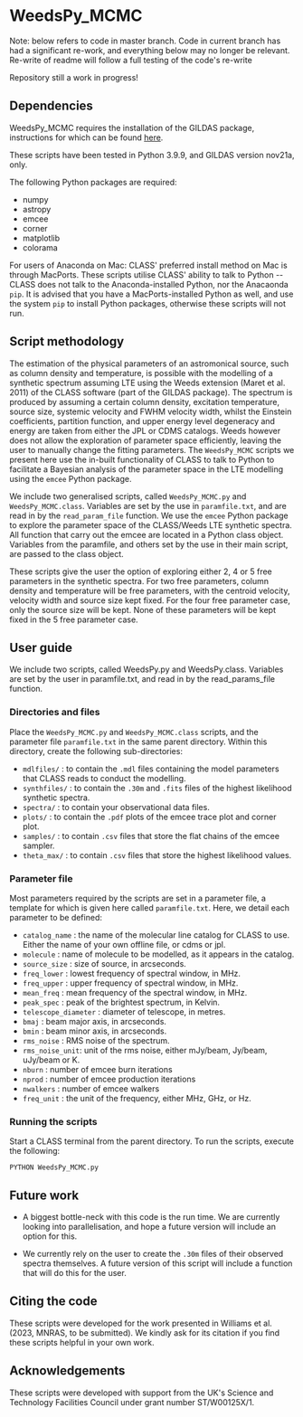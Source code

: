 # WeedsPy_MCMC

Note: below refers to code in master branch. Code in current branch has had a significant re-work, and everything below may no longer be relevant. Re-write of readme will follow a full testing of the code's re-write

Repository still a work in progress!

## Dependencies

WeedsPy_MCMC requires the installation of the GILDAS package, instructions for which can be found [here](https://www.iram.fr/IRAMFR/GILDAS/gildasli2.html). 

These scripts have been tested in Python 3.9.9, and GILDAS version nov21a, only.

The following Python packages are required:

* numpy
* astropy
* emcee
* corner
* matplotlib
* colorama

For users of Anaconda on Mac: CLASS' preferred install method on Mac is through MacPorts. These scripts utilise CLASS' ability to talk to Python -- CLASS does not talk to the Anaconda-installed Python, nor the Anacaonda `pip`. It is advised that you have a MacPorts-installed Python as well, and use the system `pip` to install Python packages, otherwise these scripts will not run.


## Script methodology

The estimation of the physical parameters of an astromonical source, such as column density and temperature, is possible with the modelling of a synthetic spectrum assuming LTE using the Weeds extension (Maret et al. 2011) of the CLASS software (part of the GILDAS package). The spectrum is produced by assuming a certain column density, excitation temperature, source size, systemic velocity and FWHM velocity width, whilst the Einstein coefficients, partition function, and upper energy level degeneracy and energy are taken from either the JPL or CDMS catalogs.  Weeds however does not allow the exploration of parameter space efficiently, leaving the user to manually change the fitting parameters. The `WeedsPy_MCMC` scripts we present here use the in-built functionality of CLASS to talk to Python to facilitate a Bayesian analysis of the parameter space in the LTE modelling using the `emcee` Python package.

We include two generalised scripts, called `WeedsPy_MCMC.py` and `WeedsPy_MCMC.class`. Variables are set by the use in `paramfile.txt`, and are read in by the `read_param_file` function. We use the `emcee` Python package to explore the parameter space of the CLASS/Weeds LTE synthetic spectra. All function that carry out the emcee are located in a Python class object. Variables from the paramfile, and others set by the use in their main script, are passed to the class object. 

These scripts give the user the option of exploring either 2, 4 or 5 free parameters in the synthetic spectra. For two free parameters, column density and temperature will be free parameters, with the centroid velocity, velocity width and source size kept fixed. For the four free parameter case, only the source size will be kept. None of these parameters will be kept fixed in the 5 free parameter case.


## User guide

We include two scripts, called WeedsPy.py and WeedsPy.class. Variables are set by the user in paramfile.txt, and read in by the read_params_file function.


### Directories and files

Place the `WeedsPy_MCMC.py` and `WeedsPy_MCMC.class` scripts, and the parameter file `paramfile.txt` in the same parent directory. Within this directory, create the following sub-directories:

* `mdlfiles/` : to contain the `.mdl` files containing the model parameters that CLASS reads to conduct the modelling.
* `synthfiles/` : to contain the `.30m` and `.fits` files of the highest likelihood synthetic spectra.
* `spectra/` : to contain your observational data files.
* `plots/` : to contain the `.pdf` plots of the emcee trace plot and corner plot.
* `samples/` : to contain `.csv` files that store the flat chains of the emcee sampler.
* `theta_max/` : to contain `.csv` files that store the highest likelihood values.


### Parameter file

Most parameters required by the scripts are set in a parameter file, a template for which is given here called `paramfile.txt`. Here, we detail each parameter to be defined:

* `catalog_name` : the name of the molecular line catalog for CLASS to use. Either the name of your own offline file, or cdms or jpl.
* `molecule` :  name of molecule to be modelled, as it appears in the catalog.
* `source_size` : size of source, in arcseconds.
* `freq_lower` : lowest frequency of spectral window, in MHz.
* `freq_upper` : upper frequency of spectral window, in MHz.
* `mean_freq` : mean frequency of the spectral window, in MHz.
* `peak_spec` : peak of the brightest spectrum, in Kelvin.
* `telescope_diameter` : diameter of telescope, in metres.
* `bmaj` : beam major axis, in arcseconds.
* `bmin` : beam minor axis, in arcseconds.
* `rms_noise` : RMS noise of the spectrum.
* `rms_noise_unit`:  unit of the rms noise, either mJy/beam, Jy/beam, uJy/beam or K.
* `nburn` : number of emcee burn iterations
* `nprod` :	number of emcee production iterations
* `nwalkers` : number of emcee walkers
* `freq_unit` : the unit of the frequency, either MHz, GHz, or Hz.



### Running the scripts

Start a CLASS terminal from the parent directory. To run the scripts, execute the following:

```
PYTHON WeedsPy_MCMC.py
```


## Future work

* A biggest bottle-neck with this code is the run time. We are currently looking into parallelisation, and hope a future version will include an option for this.

* We currently rely on the user to create the `.30m` files of their observed spectra themselves. A future version of this script will include a function that will do this for the user.


## Citing the code 

These scripts were developed for the work presented in Williams et al. (2023, MNRAS, to be submitted). We kindly ask for its citation if you find these scripts helpful in your own work.


## Acknowledgements

These scripts were developed with support from the UK's Science and Technology Facilities Council under grant number ST/W00125X/1.

